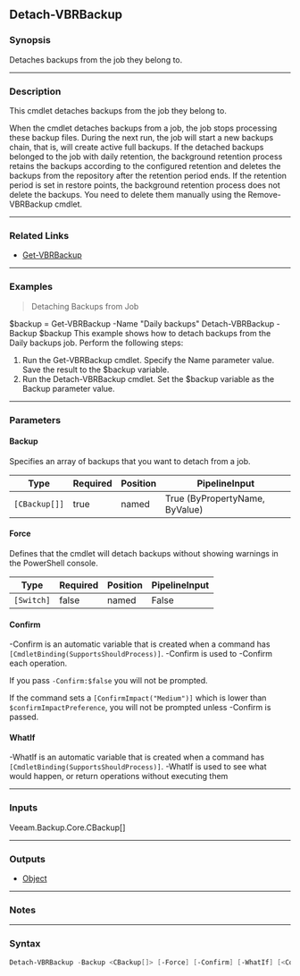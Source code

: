 Detach-VBRBackup
----------------

### Synopsis
Detaches backups from the job they belong to.

---

### Description

This cmdlet detaches backups from the job they belong to.

When the cmdlet detaches backups from a job, the job stops processing these backup files. During the next run, the job will start a new backups chain, that is, will create active full backups.
If the detached backups belonged to the job with daily retention, the background retention process retains the backups according to the configured retention and deletes the backups from the repository after the retention period ends. If the retention period is set in restore points, the background retention process does not delete the backups. You need to delete them manually using the Remove-VBRBackup cmdlet.

---

### Related Links
* [Get-VBRBackup](Get-VBRBackup)

---

### Examples
> Detaching Backups from Job

$backup = Get-VBRBackup -Name "Daily backups"
Detach-VBRBackup -Backup $backup
This example shows how to detach backups from the Daily backups job.
Perform the following steps:
1. Run the Get-VBRBackup cmdlet. Specify the Name parameter value. Save the result to the $backup variable.
2. Run the Detach-VBRBackup cmdlet. Set the $backup variable as the Backup parameter value.

---

### Parameters
#### **Backup**
Specifies an array of backups that you want to detach from a job.

|Type         |Required|Position|PipelineInput                 |
|-------------|--------|--------|------------------------------|
|`[CBackup[]]`|true    |named   |True (ByPropertyName, ByValue)|

#### **Force**
Defines that the cmdlet will detach backups without showing warnings in the PowerShell console.

|Type      |Required|Position|PipelineInput|
|----------|--------|--------|-------------|
|`[Switch]`|false   |named   |False        |

#### **Confirm**
-Confirm is an automatic variable that is created when a command has ```[CmdletBinding(SupportsShouldProcess)]```.
-Confirm is used to -Confirm each operation.

If you pass ```-Confirm:$false``` you will not be prompted.

If the command sets a ```[ConfirmImpact("Medium")]``` which is lower than ```$confirmImpactPreference```, you will not be prompted unless -Confirm is passed.

#### **WhatIf**
-WhatIf is an automatic variable that is created when a command has ```[CmdletBinding(SupportsShouldProcess)]```.
-WhatIf is used to see what would happen, or return operations without executing them

---

### Inputs
Veeam.Backup.Core.CBackup[]

---

### Outputs
* [Object](https://learn.microsoft.com/en-us/dotnet/api/System.Object)

---

### Notes

---

### Syntax
```PowerShell
Detach-VBRBackup -Backup <CBackup[]> [-Force] [-Confirm] [-WhatIf] [<CommonParameters>]
```
